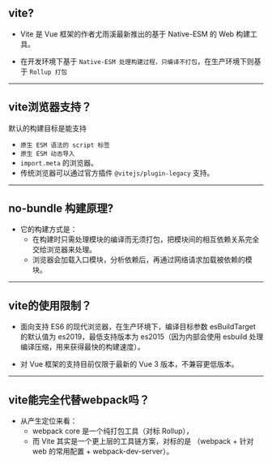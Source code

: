 ## vite?
* Vite 是 Vue 框架的作者尤雨溪最新推出的基于 Native-ESM 的 Web 构建工具。

* 在开发环境下基于 `Native-ESM 处理构建过程，只编译不打包`，在生产环境下则基于 `Rollup 打包`

---
## vite浏览器支持？
默认的构建目标是能支持 
* `原生 ESM 语法的 script 标签`
* `原生 ESM 动态导入`
* `import.meta` 的浏览器。
* 传统浏览器可以通过官方插件 `@vitejs/plugin-legacy` 支持。

---
## no-bundle 构建原理?
* 它的构建方式是：
  * 在构建时只需处理模块的编译而无须打包，把模块间的相互依赖关系完全交给浏览器来处理。
  * 浏览器会加载入口模块，分析依赖后，再通过网络请求加载被依赖的模块。

---
## vite的使用限制？
* 面向支持 ES6 的现代浏览器，在生产环境下，编译目标参数 esBuildTarget 的默认值为 es2019，最低支持版本为 es2015（因为内部会使用 esbuild 处理编译压缩，用来获得最快的构建速度）。

* 对 Vue 框架的支持目前仅限于最新的 Vue 3 版本，不兼容更低版本。

---
## vite能完全代替webpack吗？
* 从产生定位来看：
  * webpack core 是一个纯打包工具（对标 Rollup），
  * 而 Vite 其实是一个更上层的工具链方案，对标的是 （webpack + 针对 web 的常用配置 + webpack-dev-server）。